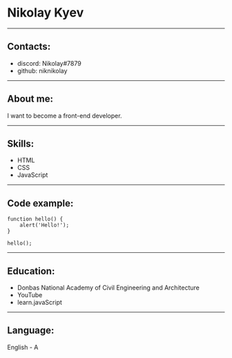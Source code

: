# Nikolay Kyev
---
## Contacts:
* discord: Nikolay#7879
* github: niknikolay
---
## About me:

I want to become a front-end developer.

---
## Skills:
* HTML
* CSS
* JavaScript
---
## Code example:
```
function hello() {
    alert('Hello!');
}

hello();
```
---
## Education:
* Donbas National Academy of Civil Engineering and Architecture
* YouTube
* learn.javaScript
---
## Language:
English - A